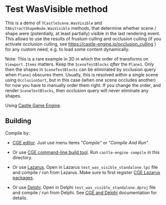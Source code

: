# Test WasVisible method

This is a demo of `TCastleScene.WasVisible` and `TAbstractShapeNode.WasVisible` methods, that determine whether scene / shape were (potentially, at least partially) visible in the last rendering event. This allows to use the results of frustum culling and occlusion culling (if you activate occlusion culling, see https://castle-engine.io/occlusion_culling ) for any custom need, e.g. to load some content dynamically.

Note: This is a rare example in 3D in which the order of transforms on `Viewport.Items` matters. Keep the `SceneTestBlocks` *after* the `Plane1`. Only then the shapes in `SceneTestBlocks` can be eliminated by occlusion query when `Plane1` obscures them. Usually, this is resolved within a single scene using `OcclusionSort`, but in this case (when one scene occludes another) for now you have to manually order them right. If you change the order, and render `SceneTestBlocks`, then occlusion query will never eliminate any shapes.

Using [Castle Game Engine](https://castle-engine.io/).

## Building

Compile by:

- [CGE editor](https://castle-engine.io/editor). Just use menu items _"Compile"_ or _"Compile And Run"_.

- Or use [CGE command-line build tool](https://castle-engine.io/build_tool). Run `castle-engine compile` in this directory.

- Or use [Lazarus](https://www.lazarus-ide.org/). Open in Lazarus `test_was_visible_standalone.lpi` file and compile / run from Lazarus. Make sure to first register [CGE Lazarus packages](https://castle-engine.io/lazarus).

- Or use [Delphi](https://www.embarcadero.com/products/Delphi). Open in Delphi `test_was_visible_standalone.dproj` file and compile / run from Delphi. See [CGE and Delphi](https://castle-engine.io/delphi) documentation for details.

